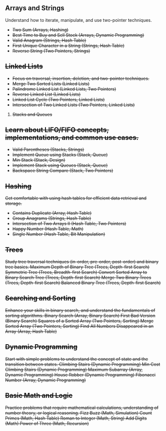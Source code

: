 ## Arrays and Strings
Understand how to iterate, manipulate, and use two-pointer techniques.
- <s>Two Sum (Arrays, Hashing)<s>
- Best Time to Buy and Sell Stock (Arrays, Dynamic Programming)
- Valid Anagram (Strings, Hash Table)
- First Unique Character in a String (Strings, Hash Table)
- Reverse String (Two Pointers, Strings)
## Linked Lists
- Focus on traversal, insertion, deletion, and two-pointer techniques.
- Merge Two Sorted Lists (Linked Lists)
- Palindrome Linked List (Linked Lists, Two Pointers)
- Reverse Linked List (Linked Lists)
- Linked List Cycle (Two Pointers, Linked Lists)
- Intersection of Two Linked Lists (Two Pointers, Linked Lists)
1. Stacks and Queues
## Learn about LIFO/FIFO concepts, implementations, and common use cases.
- Valid Parentheses (Stacks, Strings)
- Implement Queue using Stacks (Stack, Queue)
- Min Stack (Stack, Design)
- Implement Stack using Queues (Stack, Queue)
- Backspace String Compare (Stack, Two Pointers)
## Hashing
Get comfortable with using hash tables for efficient data retrieval and storage.
- Contains Duplicate (Array, Hash Table)
- Group Anagrams (Strings, Hash Table)
- Intersection of Two Arrays II (Hash Table, Two Pointers)
- Happy Number (Hash Table, Math)
- Single Number (Hash Table, Bit Manipulation)
## Trees
Study tree traversal techniques (in-order, pre-order, post-order) and binary tree basics.
Maximum Depth of Binary Tree (Trees, Depth-first Search)
Symmetric Tree (Trees, Breadth-first Search)
Convert Sorted Array to Binary Search Tree (Trees, Depth-first Search)
Merge Two Binary Trees (Trees, Depth-first Search)
Balanced Binary Tree (Trees, Depth-first Search)
## Searching and Sorting
Enhance your skills in binary search, and understand the fundamentals of sorting algorithms.
Binary Search (Array, Binary Search)
First Bad Version (Binary Search)
Squares of a Sorted Array (Two Pointers, Sorting)
Merge Sorted Array (Two Pointers, Sorting)
Find All Numbers Disappeared in an Array (Array, Hash Table)
## Dynamic Programming
Start with simple problems to understand the concept of state and the transition between states.
Climbing Stairs (Dynamic Programming)
Min Cost Climbing Stairs (Dynamic Programming)
Maximum Subarray (Array, Dynamic Programming)
House Robber (Dynamic Programming)
Fibonacci Number (Array, Dynamic Programming)
## Basic Math and Logic
Practice problems that require mathematical calculations, understanding of number theory, or logical reasoning.
Fizz Buzz (Math, Simulation)
Count Primes (Math, Hash Table)
Roman to Integer (Math, String)
Add Digits (Math)
Power of Three (Math, Recursion)

